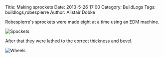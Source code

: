 Title: Making sprockets
Date: 2013-5-26 17:00
Category: BuildLogs
Tags: buildlogs,robespierre
Author: Alistair Dobke

Robespierre's sprockets were made eight at a time using an EDM machine.

![Spockets](|filename|/images/robespierre/sprocket.jpg)

After that they were lathed to the correct thickness and bevel.

![Wheels](|filename|/images/robespierre/wheel.jpg)
